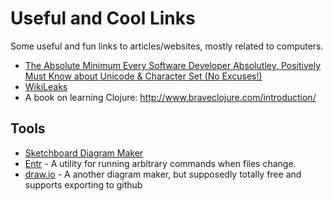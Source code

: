 # Useful and Cool Links
Some useful and fun links to articles/websites, mostly related to computers.

* [The Absolute Minimum Every Software Developer Absolutley, Positively Must Know about Unicode & Character Set (No Excuses!)](https://www.joelonsoftware.com/2003/10/08/the-absolute-minimum-every-software-developer-absolutely-positively-must-know-about-unicode-and-character-sets-no-excuses/)
* [WikiLeaks](https://wikileaks.org)
* A book on learning Clojure: http://www.braveclojure.com/introduction/


## Tools
* [Sketchboard Diagram Maker](https://sketchboard.me)
* [Entr](https://github.com/clibs/entr) - A utility for running arbitrary commands when files change.
* [draw.io](https://www.draw.io) - A another diagram maker, but supposedly totally free and supports exporting to github
